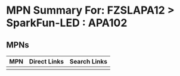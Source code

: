 



# MPN Summary For: FZSLAPA12 > SparkFun-LED : APA102

## MPNs
  

|MPN|Direct Links|Search Links|
| :--- | :--- | :--- |
||||
